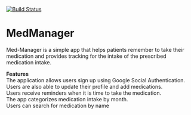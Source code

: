 <a href='https://semaphoreci.com/nenneadora/medmanager'> <img src='https://semaphoreci.com/api/v1/nenneadora/medmanager/branches/master/shields_badge.svg' alt='Build Status'></a>
# MedManager

Med-Manager is a simple app that helps patients remember  to take their medication and provides tracking for the intake of the prescribed medication intake.

<strong>Features</strong><br />
The application allows users sign up using Google Social Authentication. <br />
Users are also  able to update their profile and add medications. <br />
Users receive reminders when it is time to take the medication.<br />
The app categorizes medication intake by month. <br />
Users can search for medication by name <br />


